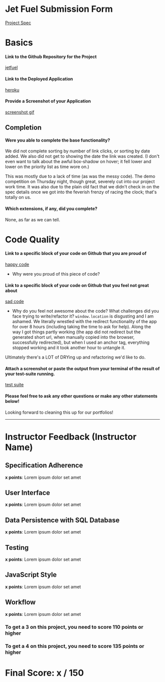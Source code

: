 # Jet Fuel Submission Form

[Project Spec](http://frontend.turing.io/projects/jet-fuel.html)

# Basics

#### Link to the Github Repository for the Project
[jetfuel](https://github.com/JohnBinning/jetFuel)

#### Link to the Deployed Application
[heroku](https://steelbirdfood.herokuapp.com/)

#### Provide a Screenshot of your Application
[screenshot gif](http://g.recordit.co/TN3o9rg0Zx.gif)

## Completion

#### Were you able to complete the base functionality?

We did not complete sorting by number of link clicks, or sorting by date added. We also did not get to showing the date the link was created. (I don't even want to talk about the awful box-shadow on hover; it fell lower and lower on the priority list as time wore on.)

This was mostly due to a lack of time (as was the messy code). The demo competition on Thursday night, though great, severely cut into our project work time. It was also due to the plain old fact that we didn't check in on the spec details once we got into the feverish frenzy of racing the clock; that's totally on us.

#### Which extensions, if any, did you complete?
None, as far as we can tell.

# Code Quality

#### Link to a specific block of your code on Github that you are proud of
[happy code](https://github.com/JohnBinning/jetFuel/blob/master/public/scripts/index.js#L93-L98)

* Why were you proud of this piece of code?

#### Link to a specific block of your code on Github that you feel not great about
[sad code](https://github.com/JohnBinning/jetFuel/blob/master/public/scripts/index.js#L63-L71)

* Why do you feel not awesome about the code? What challenges did you face trying to write/refactor it?
```window.location``` is disgusting and I am ashamed. We literally wrestled with the redirect functionality of the app for over 8 hours (including taking the time to ask for help). Along the way I got things partly working (the app did not redirect but the generated short url, when manually copied into the browser, successfully redirected), but when I used an anchor tag, everything stopped working and it took another hour to untangle it.

Ultimately there's a LOT of DRYing up and refactoring we'd like to do.

#### Attach a screenshot or paste the output from your terminal of the result of your test-suite running.

[test suite](http://i.imgur.com/VqZ6ppf.png)

#### Please feel free to ask any other questions or make any other statements below!

Looking forward to cleaning this up for our portfolios!

-----


# Instructor Feedback (Instructor Name)

## Specification Adherence

**x points**: Lorem ipsum dolor set amet

## User Interface

**x points**: Lorem ipsum dolor set amet

## Data Persistence with SQL Database

**x points**: Lorem ipsum dolor set amet

## Testing

**x points**: Lorem ipsum dolor set amet

## JavaScript Style

**x points**: Lorem ipsum dolor set amet

## Workflow

**x points**: Lorem ipsum dolor set amet


### To get a 3 on this project, you need to score 110 points or higher
### To get a 4 on this project, you need to score 135 points or higher

# Final Score: x / 150
